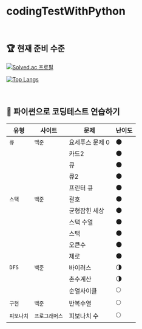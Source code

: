 # codingTestWithPython
<br/>


## 🏆 현재 준비 수준
[![Solved.ac
프로필](http://mazassumnida.wtf/api/v2/generate_badge?boj=bona366)](https://solved.ac/profile/bona366)

[![Top Langs](https://github-readme-stats.vercel.app/api/top-langs/?username=hee2425&layout=compact)](https://github.com/hee2425/github-readme-stats)

<br/>


## 💪 파이썬으로 코딩테스트 연습하기
| 유형   | 사이트    | 문제    | 난이도                 |
| ------ | -------- | ------- | ---------------------- |
| `큐` | `백준` | 요세푸스 문제 0                 | 🌑 |
|    |  | 카드2 | 🌑 |
|    |  | 큐 | 🌑 |
|    |  | 큐2 | 🌑 |
|    |  | 프린터 큐 | 🌑 |
| `스택` | `백준` | 괄호                 | 🌑 |
|    |  | 균형잡힌 세상    | 🌑 |
|    |  | 스택 수열      | 🌑 |
|    |  | 스택 | 🌑 |
|    |  | 오큰수   | 🌑 |
|    |  | 제로   | 🌑 |
| `DFS` | `백준` | 바이러스      | 🌗 |
|  |  | 촌수계산           | 🌗 |
|  |  | 순열사이클               | 🌕 |
| `구현` | `백준` | 반복수열     | 🌕 |
| `피보나치` | `프로그래머스` | 피보나치 수     | 🌕 |
